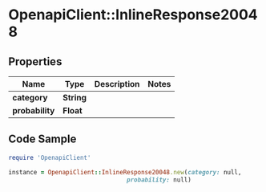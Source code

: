 # OpenapiClient::InlineResponse20048

## Properties

Name | Type | Description | Notes
------------ | ------------- | ------------- | -------------
**category** | **String** |  | 
**probability** | **Float** |  | 

## Code Sample

```ruby
require 'OpenapiClient'

instance = OpenapiClient::InlineResponse20048.new(category: null,
                                 probability: null)
```


